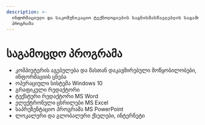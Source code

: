 ```yaml
---
description: >-
  ინფორმაციული და საკომუნიკაციო ტექნოლოგიების საგნისმასწავლებლის საგამოცდო
  პროგრამა
---
```


# საგამოცდო პროგრამა

* კომპიუტერის აგებულება და მასთან დაკავშირებული მოწყობილობები, ინფორმაციის ცნება
* ოპერაციული სისტემა Windows 10
* გრაფიკული რედაქტორი
* ტექსტური რედაქტორი MS Word
* ელექტრონული ცხრილები MS Excel
* საპრეზენტაციო პროგრამა MS PowerPoint
* ლოკალური და გლობალური ქსელები, ინტერნეტი




